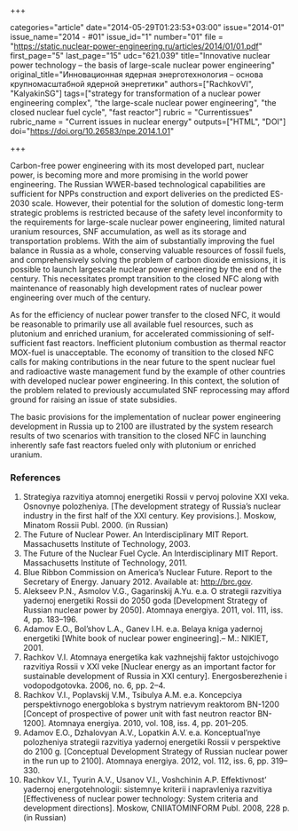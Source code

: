 +++

categories="article"
date="2014-05-29T01:23:53+03:00"
issue="2014-01"
issue_name="2014 - #01"
issue_id="1"
number="01"
file = "https://static.nuclear-power-engineering.ru/articles/2014/01/01.pdf"
first_page="5"
last_page="15"
udc="621.039"
title="Innovative nuclear power technology – the basis of large-scale nuclear power engineering"
original_title="Инновационная ядерная энерготехнология – основа крупномасштабной ядерной энергетики"
authors=["RachkovVI", "KalyakinSG"]
tags=["strategy for transformation of a nuclear power engineering complex", "the large-scale nuclear power engineering", "the closed nuclear fuel cycle", "fast reactor"]
rubric = "Сurrentissues"
rubric_name = "Current issues in nuclear energy"
outputs=["HTML", "DOI"]
doi="https://doi.org/10.26583/npe.2014.1.01"

+++

Carbon-free power engineering with its most developed part, nuclear power, is becoming more and more promising in the world power engineering. The Russian WWER-based technological capabilities are sufficient for NPPs construction and export deliveries on the predicted ES-2030 scale. However, their potential for the solution of domestic long-term strategic problems is restricted because of the safety level inconformity to the requirements for large-scale nuclear power engineering, limited natural uranium resources, SNF accumulation, as well as its storage and transportation problems. With the aim of substantially improving the fuel balance in Russia as a whole, conserving valuable resources of fossil fuels, and comprehensively solving the problem of carbon dioxide emissions, it is possible to launch largescale nuclear power engineering by the end of the century. This necessitates prompt transition to the closed NFC along with maintenance of reasonably high development rates of nuclear power engineering over much of the century.

As for the efficiency of nuclear power transfer to the closed NFC, it would be reasonable to primarily use all available fuel resources, such as plutonium and enriched uranium, for accelerated commissioning of self-sufficient fast reactors. Inefficient plutonium combustion as thermal reactor MOX-fuel is unacceptable. The economy of transition to the closed NFC calls for making contributions in the near future to the spent nuclear fuel and radioactive waste management fund by the example of other countries with developed nuclear power engineering. In this context, the solution of the problem related to previously accumulated SNF reprocessing may afford ground for raising an issue of state subsidies.

The basic provisions for the implementation of nuclear power engineering development in Russia up to 2100 are illustrated by the system research results of two scenarios with transition to the closed NFC in launching inherently safe fast reactors fueled only with plutonium or enriched uranium.

### References

1. Strategiya razvitiya atomnoj energetiki Rossii v pervoj polovine XXI veka. Osnovnye polozheniya. [The development strategy of Russia’s nuclear industry in the first half of the XXI century. Key provisions.]. Moskow, Minatom Rossii Publ. 2000. (in Russian)
2. The Future of Nuclear Power. An Interdisciplinary MIT Report. Massachusetts Institute of Technology, 2003.
3. The Future of the Nuclear Fuel Cycle. An Interdisciplinary MIT Report. Massachusetts Institute of Technology, 2011.
4. Blue Ribbon Commission on America’s Nuclear Future. Report to the Secretary of Energy. January 2012. Available at: http://brc.gov.
5. Alekseev P.N., Asmolov V.G., Gagarinskij A.Yu. e.a. O strategii razvitiya yadernoj energetiki Rossii do 2050 goda [Development Strategy of Russian nuclear power by 2050]. Atomnaya energiya. 2011, vol. 111, iss. 4, pp. 183–196.
6. Adamov E.O., Bol’shov L.A., Ganev I.H. e.a. Belaya kniga yadernoj energetiki [White book of nuclear power engineering].– M.: NIKIET, 2001.
7. Rachkov V.I. Atomnaya energetika kak vazhnejshij faktor ustojchivogo razvitiya Rossii v XXI veke [Nuclear energy as an important factor for sustainable development of Russia in XXI century]. Energosberezhenie i vodopodgotovka. 2006, no. 6, pp. 2–4.
8. Rachkov V.I., Poplavskij V.M., Tsibulya A.M. e.a. Koncepciya perspektivnogo energobloka s bystrym natrievym reaktorom BN-1200 [Concept of prospective of power unit with fast neutron reactor BN-1200]. Atomnaya energiya. 2010, vol. 108, iss. 4, pp. 201–205.
9. Adamov E.O., Dzhalovyan A.V., Lopatkin A.V. e.a. Konceptual’nye polozheniya strategii razvitiya yadernoj energetiki Rossii v perspektive do 2100 g. [Conceptual Development Strategy of Russian nuclear power in the run up to 2100]. Atomnaya energiya. 2012, vol. 112, iss. 6, pp. 319–330.
10. Rachkov V.I., Tyurin A.V., Usanov V.I., Voshchinin A.P. Effektivnost’ yadernoj energotehnologii: sistemnye kriterii i napravleniya razvitiya [Effectiveness of nuclear power technology: System criteria and development directions]. Moskow, CNIIATOMINFORM Publ. 2008, 228 p. (in Russian)